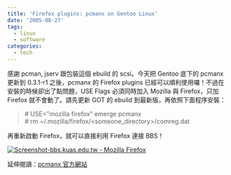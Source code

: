 ```yaml
---
title: 'Firefox plugins: pcmanx on Gentoo Linux'
date: '2005-08-27'
tags:
  - linux
  - software
categories:
  - tech
---
```

感謝 pcman, jserv 跟包裝這個 ebuild 的 scsi。今天把 Gentoo 底下的 pcmanx 更新到 0.3.1-r1 之後，pcmanx 的 Firefox plugins 已經可以順利使用囉！不過在安裝的時候卻出了點問題，USE Flags 必須同時加入 Mozilla 與 Firefox，只加 Firefox 就不會動了。請先更新 GOT 的 ebuild 到最新版，再依照下面程序安裝：  
  

> \# USE="mozilla firefox" emerge pcmanx  
> \# rm ~/.mozilla/firefox/<someone\_directory>/comreg.dat

  
  
再重新啟動 Firefox，就可以直接利用 Firefox 連接 BBS！  
  
[![Screenshot-bbs.kuas.edu.tw - Mozilla Firefox](images/0.jpg)](http://www.flickr.com/photos/yurenju/37505336/ "Photo Sharing")  
  
延伸閱讀：[pcmanx 官方網站](http://pcmanx.csie.net/)